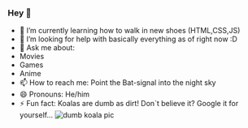 ### Hey 👋

<!--
**FelixJentsch/FelixJentsch** is a ✨ _special_ ✨ repository because its `README.md` (this file) appears on your GitHub profile. -->

- 🌱 I’m currently learning how to walk in new shoes (HTML,CSS,JS)
- 🤔 I’m looking for help with basically everything as of right now :D
- 💬 Ask me about:
- Movies
- Games
- Anime
- 📫 How to reach me: Point the Bat-signal into the night sky
- 😄 Pronouns: He/him
- ⚡ Fun fact: Koalas are dumb as dirt! Don`t believe it? Google it for yourself...
  ![dumb koala pic](https://interesting-facts.com/wp-content/uploads/2019/04/Koala-Facts.jpg)
  
